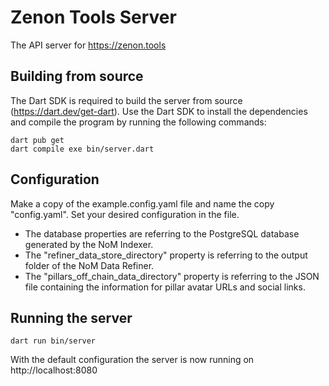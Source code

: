 # Zenon Tools Server

The API server for https://zenon.tools

## Building from source
The Dart SDK is required to build the server from source (https://dart.dev/get-dart).
Use the Dart SDK to install the dependencies and compile the program by running the following commands:
```
dart pub get
dart compile exe bin/server.dart
```

## Configuration
Make a copy of the example.config.yaml file and name the copy "config.yaml". Set your desired configuration in the file.
* The database properties are referring to the PostgreSQL database generated by the NoM Indexer.
* The "refiner_data_store_directory" property is referring to the output folder of the NoM Data Refiner.
* The "pillars_off_chain_data_directory" property is referring to the JSON file containing the information for pillar avatar URLs and social links.

## Running the server
```
dart run bin/server
```
With the default configuration the server is now running on http://localhost:8080
